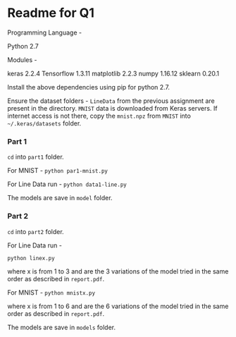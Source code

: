 # Readme for Q1


Programming Language -

Python 2.7

Modules - 

keras 2.2.4
Tensorflow 1.3.11
matplotlib 2.2.3
numpy 1.16.12
sklearn 0.20.1

Install the above dependencies using pip for python 2.7.

Ensure the dataset folders - `LineData` from the previous assignment are present in the directory. `MNIST` data is downloaded from Keras servers. If internet access is not there, copy the `mnist.npz` from `MNIST` into `~/.keras/datasets` folder. 

### Part 1

`cd` into `part1` folder.

For MNIST  - 
`python par1-mnist.py`

For Line Data run - 
`python data1-line.py`

The models are save in `model` folder.


### Part 2

`cd` into `part2` folder.

For Line Data run - 

`python linex.py`

where x is from 1 to 3 and are the 3 variations of the model tried in the same order as described in `report.pdf`.


For MNIST  - 
`python mnistx.py`

where x is from 1 to 6 and are the 6 variations of the model tried in the same order as described in `report.pdf`.


The models are save in `models` folder.



